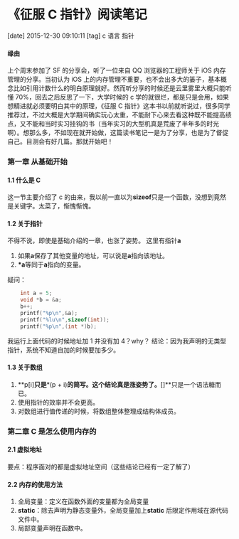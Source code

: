 # 《征服 C 指针》阅读笔记

[date] 2015-12-30 09:10:11
[tag] c 语言 指针

#### 缘由

上个周末参加了 SF 的分享会，听了一位来自 QQ 浏览器的工程师关于 iOS 内存管理的分享。当初认为 iOS 上的内存管理不重要，也不会出多大的篓子，基本概念比如引用计数什么的明白原理就好。然而听分享的时候还是云里雾里大概只能听懂 70%，回去之后反思了一下，大学时候的 c 学的就很烂，都是只是会用，如果想精进就必须要明白其中的原理，《征服 C 指针》这本书以前就听说过，很多同学推荐过，不过大概是大学期间确实玩心太重，不能耐下心来去看这种既不能提高绩点，又不能和当时实习挂钩的书（当年实习的大型机真是荒废了半年多的时光啊）。想那么多，不如现在就开始做，这篇读书笔记一是为了分享，也是为了督促自己。目测会有好几篇。那就开始吧！

### 第一章 从基础开始

#### 1.1 什么是 C

这一节主要介绍了 c 的由来，我以前一直以为**sizeof**只是一个函数，没想到竟然是关键字。太菜了，惭愧惭愧。

#### 1.2 关于指针

不得不说，即使是基础介绍的一章，也涨了姿势。
这里有指针**a**

1. 如果**a**保存了其他变量的地址，可以说是**a**指向该地址。
2. **\*a**等同于**a**指向的变量。

疑问：

```c
    int a = 5;
    void *b = &a;
    b++;
    printf("%p\n",&a);
    printf("%lu\n",sizeof(int));
    printf("%p\n",(int *)b);
```

我运行上面代码的时候地址加 1 并没有加 4？why？
结论：因为我声明的无类型指针，系统不知道自加的时候要加多少。

#### 1.3 关于数组

1. **p[i]**只是**\*(p + i)**的简写。这个结论真是涨姿势了。**[]**只是一个语法糖而已。
2. 使用指针的效率并不会更高。
3. 对数组进行值传递的时候，将数组整体整理成结构体成员。

### 第二章 C 是怎么使用内存的

#### 2.1 虚拟地址

要点：程序面对的都是虚拟地址空间（这些结论已经有一定了解了）

#### 2.2 内存的使用方法

1. 全局变量：定义在函数外面的变量都为全局变量
2. **static**：除去声明为静态变量外，全局变量加上**static** 后限定作用域在源代码文件中。
3. 局部变量声明在函数中。
